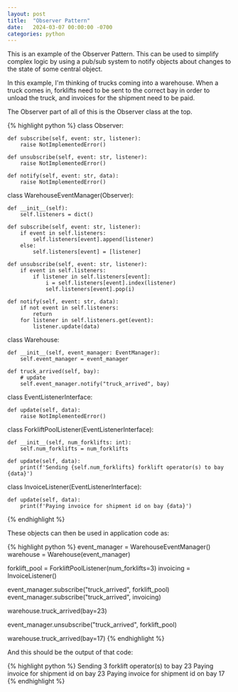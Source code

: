 ```yaml
---
layout: post
title:  "Observer Pattern"
date:   2024-03-07 00:00:00 -0700
categories: python
---
```


This is an example of the Observer Pattern. This can be used to simplify
complex logic by using a pub/sub system to notify objects about changes to the
state of some central object.

In this example, I'm thinking of trucks coming into a warehouse. When a truck
comes in, forklifts need to be sent to the correct bay in order to unload the
truck, and invoices for the shipment need to be paid.

The Observer part of all of this is the Observer class at the top.

{% highlight python %}
class Observer:

    def subscribe(self, event: str, listener):
        raise NotImplementedError()

    def unsubscribe(self, event: str, listener):
        raise NotImplementedError()

    def notify(self, event: str, data):
        raise NotImplementedError()

class WarehouseEventManager(Observer):

    def __init__(self):
        self.listeners = dict()

    def subscribe(self, event: str, listener):
        if event in self.listeners:
            self.listeners[event].append(listener)
        else:
            self.listeners[event] = [listener]

    def unsubscribe(self, event: str, listener):
        if event in self.listeners:
            if listener in self.listeners[event]:
                i = self.listeners[event].index(listener)
                self.listeners[event].pop(i)

    def notify(self, event: str, data):
        if not event in self.listeners:
            return
        for listener in self.listeners.get(event):
            listener.update(data)

class Warehouse:

    def __init__(self, event_manager: EventManager):
        self.event_manager = event_manager

    def truck_arrived(self, bay):
        # update
        self.event_manager.notify("truck_arrived", bay)

class EventListenerInterface:

    def update(self, data):
        raise NotImplementedError()

class ForkliftPoolListener(EventListenerInterface):

    def __init__(self, num_forklifts: int):
        self.num_forklifts = num_forklifts

    def update(self, data):
        print(f'Sending {self.num_forklifts} forklift operator(s) to bay {data}')

class InvoiceListener(EventListenerInterface):

    def update(self, data):
        print(f'Paying invoice for shipment id on bay {data}')
{% endhighlight %}

These objects can then be used in application code as:

{% highlight python %}
event_manager = WarehouseEventManager()
warehouse = Warehouse(event_manager)

forklift_pool = ForkliftPoolListener(num_forklifts=3)
invoicing = InvoiceListener()

event_manager.subscribe("truck_arrived", forklift_pool)
event_manager.subscribe("truck_arrived", invoicing)

warehouse.truck_arrived(bay=23)

event_manager.unsubscribe("truck_arrived", forklift_pool)

warehouse.truck_arrived(bay=17)
{% endhighlight %}

And this should be the output of that code:

{% highlight python %}
Sending 3 forklift operator(s) to bay 23
Paying invoice for shipment id on bay 23
Paying invoice for shipment id on bay 17
{% endhighlight %}

